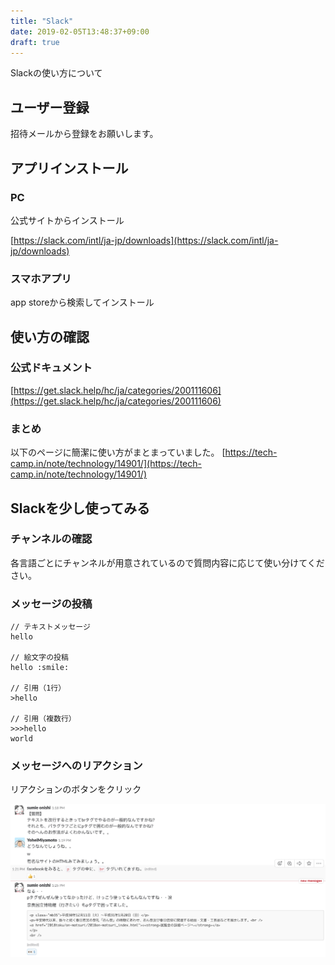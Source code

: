 ```yaml
---
title: "Slack"
date: 2019-02-05T13:48:37+09:00
draft: true
---
```


Slackの使い方について

## ユーザー登録
招待メールから登録をお願いします。

## アプリインストール

### PC  
公式サイトからインストール

[https://slack.com/intl/ja-jp/downloads](https://slack.com/intl/ja-jp/downloads)

### スマホアプリ  
app storeから検索してインストール

## 使い方の確認

### 公式ドキュメント
[https://get.slack.help/hc/ja/categories/200111606](https://get.slack.help/hc/ja/categories/200111606)

### まとめ 
以下のページに簡潔に使い方がまとまっていました。
[https://tech-camp.in/note/technology/14901/](https://tech-camp.in/note/technology/14901/)

## Slackを少し使ってみる

### チャンネルの確認
各言語ごとにチャンネルが用意されているので質問内容に応じて使い分けてください。

### メッセージの投稿
```
// テキストメッセージ
hello

// 絵文字の投稿
hello :smile:

// 引用（1行）
>hello

// 引用（複数行）
>>>hello
world
```

### メッセージへのリアクション

リアクションのボタンをクリック

![this is a image](slack-reaction.png)
